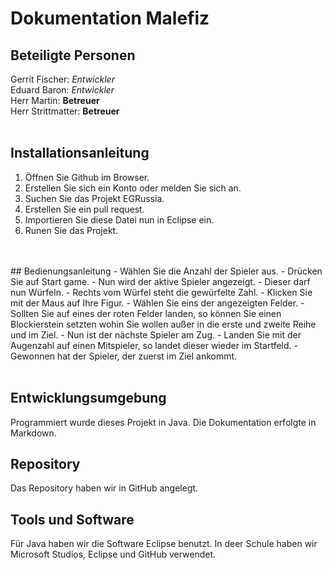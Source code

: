 # Dokumentation Malefiz
## Beteiligte Personen 
Gerrit Fischer: *Entwickler*
<br>Eduard Baron: *Entwickler*
<br>Herr Martin: **Betreuer**
<br>Herr Strittmatter: **Betreuer**
<br>
<br>
## Installationsanleitung
1. Öffnen Sie Github im Browser.
2. Erstellen Sie sich ein Konto oder melden Sie sich an.
3. Suchen Sie das Projekt EGRussia.
4. Erstellen Sie ein pull request.
5. Importieren Sie diese Datei nun in Eclipse ein.
6. Runen Sie das Projekt.
<br>
<br>
## Bedienungsanleitung
- Wählen Sie die Anzahl der Spieler aus.
- Drücken Sie auf Start game.
- Nun wird der aktive Spieler angezeigt.
- Dieser darf nun Würfeln.
- Rechts vom Würfel steht die gewürfelte Zahl.
- Klicken Sie mit der Maus auf Ihre Figur.
- Wählen Sie eins der angezeigten Felder.
- Sollten Sie auf eines der roten Felder landen, so können Sie einen Blockierstein setzten wohin Sie wollen außer in die erste und zweite Reihe und im Ziel.
- Nun ist der nächste Spieler am Zug.
- Landen Sie mit der Augenzahl auf einen Mitspieler, so landet dieser wieder im Startfeld.
- Gewonnen hat der Spieler, der zuerst im Ziel ankommt.
<br>
<br>

## Entwicklungsumgebung
Programmiert wurde dieses Projekt in Java. Die Dokumentation erfolgte in Markdown.
<br>
## Repository
Das Repository haben wir in GitHub angelegt.
<br>
## Tools und Software
Für Java haben wir die Software Eclipse benutzt. In deer Schule haben wir Microsoft Studios, Eclipse und GitHub verwendet.
